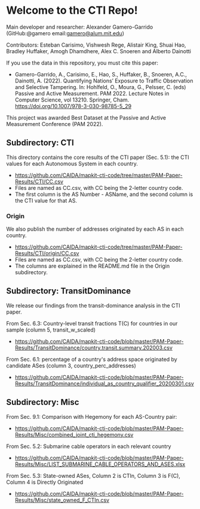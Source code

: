 # Welcome to the CTI Repo!

Main developer and researcher: Alexander Gamero-Garrido (GitHub:@gamero email:gamero@alum.mit.edu)

Contributors: Esteban Carisimo, Vishwesh Rege, Alistair King, Shuai Hao, Bradley Huffaker, Amogh Dhamdhere, Alex C. Snoeren and Alberto Dainotti

If you use the data in this repository, you must cite this paper:

- Gamero-Garrido, A., Carisimo, E., Hao, S., Huffaker, B., Snoeren, A.C., Dainotti, A. (2022). Quantifying Nations’ Exposure to Traffic Observation and Selective Tampering. In: Hohlfeld, O., Moura, G., Pelsser, C. (eds) Passive and Active Measurement. PAM 2022. Lecture Notes in Computer Science, vol 13210. Springer, Cham. https://doi.org/10.1007/978-3-030-98785-5_29

This project was awarded Best Dataset at the Passive and Active Measurement Conference (PAM 2022).

## Subdirectory: CTI

This directory contains the core results of the CTI paper (Sec. 5.1): the CTI values for each Autonomous System in each country.

- https://github.com/CAIDA/mapkit-cti-code/tree/master/PAM-Paper-Results/CTI/CC.csv
- Files are named as CC.csv, with CC being the 2-letter country code.
- The first column is the AS Number - ASName, and the second column is the CTI value for that AS.

### Origin

We also publish the number of addresses originated by each AS in each country. 

- https://github.com/CAIDA/mapkit-cti-code/tree/master/PAM-Paper-Results/CTI/origin/CC.csv
- Files are named as CC.csv, with CC being the 2-letter country code.
- The columns are explained in the README.md file in the Origin subdirectory.

## Subdirectory: TransitDominance

We release our findings from the transit-dominance analysis in the CTI paper.
  
From Sec. 6.3: Country-level transit fractions T(C) for countries in our sample (column 5, transit_w_scaled)

- https://github.com/CAIDA/mapkit-cti-code/blob/master/PAM-Paper-Results/TransitDominance/country.transit.summary.202003.csv 
  
From Sec. 6.1: percentage of a country's address space originated by candidate ASes (column 3, country_perc_addresses)

- https://github.com/CAIDA/mapkit-cti-code/blob/master/PAM-Paper-Results/TransitDominance/individual_as_country_qualifier_20200301.csv
  
## Subdirectory: Misc
  
From Sec. 9.1: Comparison with Hegemony for each AS-Country pair:

- https://github.com/CAIDA/mapkit-cti-code/blob/master/PAM-Paper-Results/Misc/combined_joint_cti_hegemony.csv
  
From Sec. 5.2: Submarine cable operators in each relevant country

- https://github.com/CAIDA/mapkit-cti-code/blob/master/PAM-Paper-Results/Misc/LIST_SUBMARINE_CABLE_OPERATORS_AND_ASES.xlsx
  
From Sec. 5.3: State-owned ASes, Column 2 is CTIn, Column 3 is F(C), Column 4 is Directly Originated
  
- https://github.com/CAIDA/mapkit-cti-code/blob/master/PAM-Paper-Results/Misc/state_owned_F_CTIn.csv
  
  
